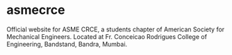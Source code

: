 # asmecrce
Official website for ASME CRCE, a students chapter of American Society for Mechanical Engineers. Located at Fr. Conceicao Rodrigues College of Engineering, Bandstand, Bandra, Mumbai.
